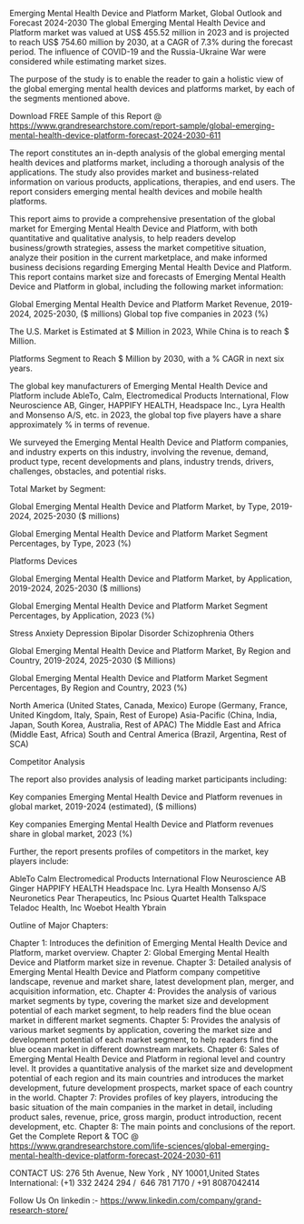 Emerging Mental Health Device and Platform Market, Global Outlook and Forecast 2024-2030
The global Emerging Mental Health Device and Platform market was valued at US$ 455.52 million in 2023 and is projected to reach US$ 754.60 million by 2030, at a CAGR of 7.3% during the forecast period. The influence of COVID-19 and the Russia-Ukraine War were considered while estimating market sizes.

The purpose of the study is to enable the reader to gain a holistic view of the global emerging mental health devices and platforms market, by each of the segments mentioned above.

Download FREE Sample of this Report @ https://www.grandresearchstore.com/report-sample/global-emerging-mental-health-device-platform-forecast-2024-2030-611

The report constitutes an in-depth analysis of the global emerging mental health devices and platforms market, including a thorough analysis of the applications. The study also provides market and business-related information on various products, applications, therapies, and end users. The report considers emerging mental health devices and mobile health platforms.

This report aims to provide a comprehensive presentation of the global market for Emerging Mental Health Device and Platform, with both quantitative and qualitative analysis, to help readers develop business/growth strategies, assess the market competitive situation, analyze their position in the current marketplace, and make informed business decisions regarding Emerging Mental Health Device and Platform. This report contains market size and forecasts of Emerging Mental Health Device and Platform in global, including the following market information:

Global Emerging Mental Health Device and Platform Market Revenue, 2019-2024, 2025-2030, ($ millions)
Global top five companies in 2023 (%)

The U.S. Market is Estimated at $ Million in 2023, While China is to reach $ Million.

Platforms Segment to Reach $ Million by 2030, with a % CAGR in next six years.

The global key manufacturers of Emerging Mental Health Device and Platform include AbleTo, Calm, Electromedical Products International, Flow Neuroscience AB, Ginger, HAPPIFY HEALTH, Headspace Inc., Lyra Health and Monsenso A/S, etc. in 2023, the global top five players have a share approximately % in terms of revenue.

We surveyed the Emerging Mental Health Device and Platform companies, and industry experts on this industry, involving the revenue, demand, product type, recent developments and plans, industry trends, drivers, challenges, obstacles, and potential risks.

Total Market by Segment:

Global Emerging Mental Health Device and Platform Market, by Type, 2019-2024, 2025-2030 ($ millions)

Global Emerging Mental Health Device and Platform Market Segment Percentages, by Type, 2023 (%)

Platforms
Devices

Global Emerging Mental Health Device and Platform Market, by Application, 2019-2024, 2025-2030 ($ millions)

Global Emerging Mental Health Device and Platform Market Segment Percentages, by Application, 2023 (%)

Stress
Anxiety
Depression
Bipolar Disorder
Schizophrenia
Others

Global Emerging Mental Health Device and Platform Market, By Region and Country, 2019-2024, 2025-2030 ($ Millions)

Global Emerging Mental Health Device and Platform Market Segment Percentages, By Region and Country, 2023 (%)

North America (United States, Canada, Mexico)
Europe (Germany, France, United Kingdom, Italy, Spain, Rest of Europe)
Asia-Pacific (China, India, Japan, South Korea, Australia, Rest of APAC)
The Middle East and Africa (Middle East, Africa)
South and Central America (Brazil, Argentina, Rest of SCA)

Competitor Analysis

The report also provides analysis of leading market participants including:

Key companies Emerging Mental Health Device and Platform revenues in global market, 2019-2024 (estimated), ($ millions)

Key companies Emerging Mental Health Device and Platform revenues share in global market, 2023 (%)

Further, the report presents profiles of competitors in the market, key players include:

AbleTo
Calm
Electromedical Products International
Flow Neuroscience AB
Ginger
HAPPIFY HEALTH
Headspace Inc.
Lyra Health
Monsenso A/S
Neuronetics
Pear Therapeutics, Inc
Psious
Quartet Health
Talkspace
Teladoc Health, Inc
Woebot Health
Ybrain

Outline of Major Chapters:

Chapter 1: Introduces the definition of Emerging Mental Health Device and Platform, market overview.
Chapter 2: Global Emerging Mental Health Device and Platform market size in revenue.
Chapter 3: Detailed analysis of Emerging Mental Health Device and Platform company competitive landscape, revenue and market share, latest development plan, merger, and acquisition information, etc.
Chapter 4: Provides the analysis of various market segments by type, covering the market size and development potential of each market segment, to help readers find the blue ocean market in different market segments.
Chapter 5: Provides the analysis of various market segments by application, covering the market size and development potential of each market segment, to help readers find the blue ocean market in different downstream markets.
Chapter 6: Sales of Emerging Mental Health Device and Platform in regional level and country level. It provides a quantitative analysis of the market size and development potential of each region and its main countries and introduces the market development, future development prospects, market space of each country in the world.
Chapter 7: Provides profiles of key players, introducing the basic situation of the main companies in the market in detail, including product sales, revenue, price, gross margin, product introduction, recent development, etc.
Chapter 8: The main points and conclusions of the report.
Get the Complete Report & TOC @ https://www.grandresearchstore.com/life-sciences/global-emerging-mental-health-device-platform-forecast-2024-2030-611

CONTACT US:
276 5th Avenue, New York , NY 10001,United States
International: (+1) 332 2424 294 /  646 781 7170 / +91 8087042414

Follow Us On linkedin :- https://www.linkedin.com/company/grand-research-store/
